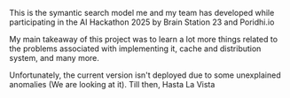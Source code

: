 This is the symantic search model me and my team has developed while participating in the AI Hackathon 2025 by Brain Station 23 and Poridhi.io

My main takeaway of this project was to learn a lot more things related to the problems associated with implementing it, cache and distribution system, and many more.

Unfortunately, the current version isn't deployed due to some unexplained anomalies (We are looking at it). Till then, Hasta La Vista
